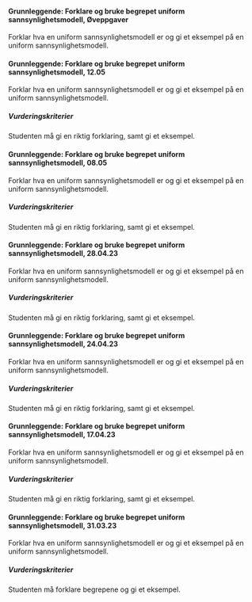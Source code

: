 #### Grunnleggende: Forklare og bruke begrepet uniform sannsynlighetsmodell,  Øveppgaver

Forklar hva en uniform sannsynlighetsmodell er og gi et eksempel på en
uniform sannsynlighetsmodell.

#### Grunnleggende: Forklare og bruke begrepet uniform sannsynlighetsmodell,  12.05

Forklar hva en uniform sannsynlighetsmodell er og gi et eksempel på en uniform sannsynlighetsmodell.

##### Vurderingskriterier

Studenten må gi en riktig forklaring, samt gi et eksempel.

#### Grunnleggende: Forklare og bruke begrepet uniform sannsynlighetsmodell,  08.05

Forklar hva en uniform sannsynlighetsmodell er og gi et eksempel på en uniform sannsynlighetsmodell.

##### Vurderingskriterier

Studenten må gi en riktig forklaring, samt gi et eksempel.

#### Grunnleggende: Forklare og bruke begrepet uniform sannsynlighetsmodell,  28.04.23

Forklar hva en uniform sannsynlighetsmodell er og gi et eksempel på en uniform sannsynlighetsmodell.

##### Vurderingskriterier

Studenten må gi en riktig forklaring, samt gi et eksempel.

#### Grunnleggende: Forklare og bruke begrepet uniform sannsynlighetsmodell,  24.04.23

Forklar hva en uniform sannsynlighetsmodell er og gi et eksempel på en uniform sannsynlighetsmodell.

##### Vurderingskriterier

Studenten må gi en riktig forklaring, samt gi et eksempel.

#### Grunnleggende: Forklare og bruke begrepet uniform sannsynlighetsmodell,  17.04.23

Forklar hva en uniform sannsynlighetsmodell er og gi et eksempel på en uniform sannsynlighetsmodell.

##### Vurderingskriterier

Studenten må gi en riktig forklaring, samt gi et eksempel.

#### Grunnleggende: Forklare og bruke begrepet uniform sannsynlighetsmodell,  31.03.23

Forklar hva en uniform sannsynlighetsmodell er og gi et eksempel på en uniform sannsynlighetsmodell.

##### Vurderingskriterier

Studenten må forklare begrepene og gi et eksempel.

